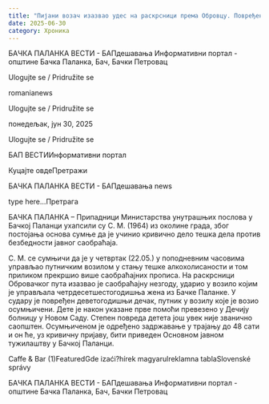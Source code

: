 ```yaml
---
title: "Пијани возач изазвао удес на раскрсници према Обровцу. Повређено је дете"
date: 2025-06-30
category: Хроника
---
```


БАЧКА ПАЛАНКА ВЕСТИ - БАПдешавања Информативни портал - општине Бачка Паланка, Бач, Бачки Петровац

Ulogujte se / Pridružite se

romanianews

Ulogujte se / Pridružite se

понедељак, јун 30, 2025

Ulogujte se / Pridružite se

БАП ВЕСТИИнформативни портал

Куцајте овдеПретражи

БАЧКА ПАЛАНКА ВЕСТИ - БАПдешавања news

type here...Претрага

БАЧКА ПАЛАНКА – Припадници Министарства унутрашњих послова у Бачкој Паланци ухапсили су С. М. (1964) из околине града, због постојања основа сумње да је учинио кривично дело тешка дела против безбедности јавног саобраћаја.

С. М. се сумњичи да је у четвртак (22.05.) у поподневним часовима управљао путничким возилом у стању тешке алкохолисаности и том приликом прекршио више саобраћајних прописа. На раскрсници Обровачког пута изазвао је саобраћајну незгоду, ударио у возило којим је управљала четрдесетшестогодишња жена из Бачке Паланке.
У судару је повређен деветогодишњи дечак, путник у возилу које је возио осумњичени. Дете је након указане прве помоћи превезено у Дечију болницу у Новом Саду. Степен повреда детета још увек није званично саопштен.
Осумњиченом је одређено задржавање у трајању до 48 сати и он ће, уз кривичну пријаву, бити приведен Основном јавном тужилаштву у Бачкој Паланци.

Caffe & Bar (1)FeaturedGde izaći?hírek magyarulreklamna tablaSlovenské správy

БАЧКА ПАЛАНКА ВЕСТИ - БАПдешавања Информативни портал - општине Бачка Паланка, Бач, Бачки Петровац
